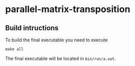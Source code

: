 # parallel-matrix-transposition

## Build intructions
To build the final executable you need to execute
```shell 
make all 
```

The final executable will be located in `` bin/run/a.out ``.

